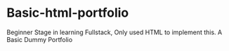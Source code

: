 # Basic-html-portfolio
Beginner Stage in learning Fullstack, Only used HTML to implement this.
A Basic Dummy Portfolio
